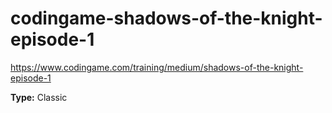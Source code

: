 # codingame-shadows-of-the-knight-episode-1
https://www.codingame.com/training/medium/shadows-of-the-knight-episode-1

**Type:** Classic
